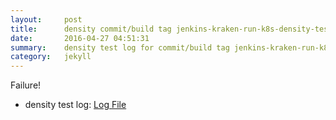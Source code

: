```yaml
---
layout:     post
title:      density commit/build tag jenkins-kraken-run-k8s-density-tests-60-3
date:       2016-04-27 04:51:31
summary:    density test log for commit/build tag jenkins-kraken-run-k8s-density-tests-60-3.
category:   jekyll
---
```


Failure!

- density test log: [Log File](http://s3-us-west-2.amazonaws.com/kraken-e2e-logs/density/jenkins-kraken-run-k8s-density-tests-60-3.log)
